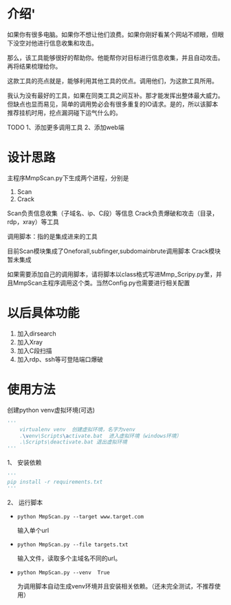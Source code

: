 # 介绍'

如果你有很多电脑。如果你不想让他们浪费。如果你刚好看某个网站不顺眼，但眼下没空对他进行信息收集和攻击。

那么，该工具能够很好的帮助你。他能帮你对目标进行信息收集，并且自动攻击。再将结果梳理给你。

这款工具的亮点就是，能够利用其他工具的优点。调用他们，为这款工具所用。

我认为没有最好的工具，如果在同类工具之间互补。那才能发挥出整体最大威力。但缺点也显而易见，简单的调用势必会有很多重复的IO请求。是的，所以该脚本推荐挂机时用，挖点漏洞碰下运气什么的。

TODO
  1、添加更多调用工具
  2、添加web端


# 设计思路
主程序MmpScan.py下生成两个进程，分别是
1. Scan
2. Crack

Scan负责信息收集（子域名、ip、C段）等信息
Crack负责爆破和攻击（目录，rdp，xray）等工具

调用脚本：指的是集成进来的工具

目前Scan模块集成了Oneforall,subfinger,subdomainbrute调用脚本
Crack模块暂未集成

如果需要添加自己的调用脚本，请将脚本以class格式写进Mmp_Scripy.py里，并且MmpScan主程序调用这个类。当然Config.py也需要进行相关配置

# 以后具体功能

1. 加入dirsearch
2. 加入Xray
3. 加入C段扫描
4. 加入rdp、ssh等可登陆端口爆破

# 使用方法

创建python venv虚拟环境(可选)

```python
'''
    virtualenv venv  创建虚拟环境，名字为venv
    .\venv\Scripts\activate.bat  进入虚拟环境（windows环境）
    .\Scripts\deactivate.bat 退出虚拟环境
'''
```

1、 安装依赖

```python
'''
pip install -r requirements.txt
'''
```

2、 运行脚本

- `python MmpScan.py --target www.target.com`

  输入单个url

- `python MmpScan.py --file targets.txt`

  输入文件，读取多个主域名不同的url。

- `python MmpScan.py --venv  True`

  为调用脚本自动生成venv环境并且安装相关依赖。（还未完全测试，不推荐使用）